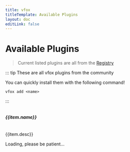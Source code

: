 ```yaml
---
title: vfox
titleTemplate: Available Plugins
layout: doc
editLink: false
---
```


<script setup>
import { ref,computed } from 'vue'
import axios from 'axios'

const info = ref({})
const success = ref(false)

axios.get('https://vfox-plugins.lhan.me/index.json').then(res => {
    info.value = res.data
    success.value = true
})

const parseGitHubUrl = (url) => {
  const regex = /^https:\/\/github\.com\/version-fox\//;
  const match = url.match(regex);
  if (match) {
    return {
      isGitHub: true,
      url: `https://img.shields.io/badge/official-a`,
    };
  } else {
    return {
      isGitHub: false
    };
  }
}

</script>

# Available Plugins

> Current listed plugins are all from the [Registry](https://github.com/version-fox/vfox-plugins)

::: tip
These are all vfox plugins from the community

You can quickly install them with the following command!

```shell
vfox add <name>
```
:::


<div :class="$style.layout_plugins" v-if="success">
<div v-for="item in info">
    <div :class="$style.card">
        <p style="display:flex;align-items: center;">
            <h5>
                <a :href="item.homepage" style="font-weight:bold">{{item.name}}</a>
            </h5>
            <img v-if="parseGitHubUrl(item.homepage).isGitHub" style="display:inline; margin-left:5px" :src="parseGitHubUrl(item.homepage).url"/>
        </p>
        <p :class="$style.desc">{{item.desc}}</p>
    </div>
</div>
</div>
<div v-else>Loading, please be patient...</div>

<style module>
.layout_plugins {
    display: grid;
    grid-template-columns: repeat(2, minmax(0, 1fr));
    gap: 1rem;
}
.card {
    position: relative;
    border-radius: .5rem;
    border-width: 1px;
    border-bottom-width: 2px;
    border-style: solid;
    border-color: rgba(215, 223, 233, .75);
    background-color: rgb(242 244 248 / var(1));
    padding-left: 1rem;
    padding-right: 1rem;
    padding-bottom: 1rem;
    padding-top: 1rem;
}
.desc {
    font-weight: 400;
    font-size: 0.8rem;
    line-height: 0.5rem;
}
</style>